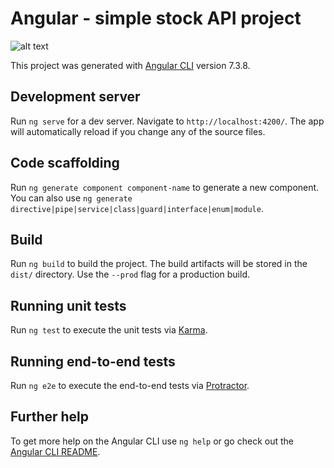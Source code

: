 # Angular - simple stock API project

![alt text](https://previews.dropbox.com/p/thumb/AAlcmbQR6qRGsMkRRk_cHMkpmxyx7n2gxzLQKefaR0kmgHeiXLl42Rl8kdgiWM9VMMShat9rPvJ3wF0d7BRvuWdxoYs6l02xkIro5wMxaKQb5uKfVymEguVCIGVsLXPTdBtWL1J2JeJRaxNabBCrlloYjh15Yt3JRWLnZuUPpfWQNFBgi7h_Dim8wyKtaAKzBj5d9rk_4PCvMyx7lIDLA69raLT8-HjXsM7LPEPUEV_Ps9ShPpySdYoHZ_MFHab_8qtKInY-BQVjBUKlfqyBBTDQUAQlHNKYll-2t85Re7mK-BgQZEOmYFSP9oxd41yX33NUSP8TVm0aX8oRA2g2den1/p.png?fv_content=true&size_mode=5)

This project was generated with [Angular CLI](https://github.com/angular/angular-cli) version 7.3.8.

## Development server

Run `ng serve` for a dev server. Navigate to `http://localhost:4200/`. The app will automatically reload if you change any of the source files.

## Code scaffolding

Run `ng generate component component-name` to generate a new component. You can also use `ng generate directive|pipe|service|class|guard|interface|enum|module`.

## Build

Run `ng build` to build the project. The build artifacts will be stored in the `dist/` directory. Use the `--prod` flag for a production build.

## Running unit tests

Run `ng test` to execute the unit tests via [Karma](https://karma-runner.github.io).

## Running end-to-end tests

Run `ng e2e` to execute the end-to-end tests via [Protractor](http://www.protractortest.org/).

## Further help

To get more help on the Angular CLI use `ng help` or go check out the [Angular CLI README](https://github.com/angular/angular-cli/blob/master/README.md).

